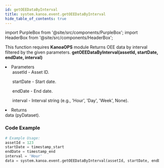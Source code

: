 ```yaml
---
id: getOEEDataByInterval
title: system.kanoa.event.getOEEDataByInterval
hide_table_of_contents: true
---
```


import PurpleBox from '@site/src/components/PurpleBox';
import HeaderBox from '@site/src/components/HeaderBox';

<PurpleBox>This function requires <b>KanoaOPS</b> module</PurpleBox>
<HeaderBox header="Description">
    Returns OEE data by interval filtered by the given parameters.
</HeaderBox>
<HeaderBox header="Syntax">
    <b>getOEEDataByInterval(assetId, startDate, endDate, interval)</b>
    <li>Parameters <br />
        <ul>assetId - Asset ID.</ul>
        <ul>startDate - Start date.</ul>
        <ul>endDate - End date.</ul>
        <ul>interval - Interval string (e.g., 'Hour', 'Day', 'Week', None).</ul>
    </li>
    <li>Returns <br />
        data (pyDataset).
    </li>
</HeaderBox>

### Code Example

```python
# Example Usage:
assetId = 123
startDate = timestamp_start
endDate = timestamp_end
interval = 'Hour'
data = system.kanoa.event.getOEEDataByInterval(assetId, startDate, endDate, interval)

